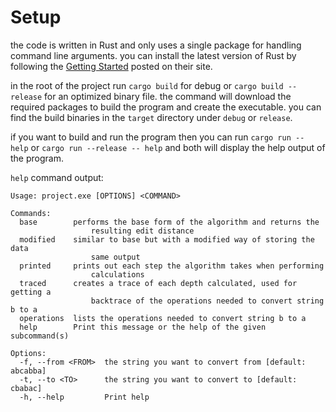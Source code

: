 # Setup

the code is written in Rust and only uses a single package for handling command
line arguments. you can install the latest version of Rust by following the
[Getting Started](https://www.rust-lang.org/learn/get-started) posted on their
site.

in the root of the project run `cargo build` for debug or `cargo build
--release` for an optimized binary file. the command will download the required
packages to build the program and create the executable. you can find the build
binaries in the `target` directory under `debug` or `release`.

if you want to build and run the program then you can run `cargo run -- help`
or `cargo run --release -- help` and both will display the help output of the
program.

`help` command output:

```
Usage: project.exe [OPTIONS] <COMMAND>

Commands:
  base        performs the base form of the algorithm and returns the
                  resulting edit distance
  modified    similar to base but with a modified way of storing the data
                  same output
  printed     prints out each step the algorithm takes when performing
                  calculations
  traced      creates a trace of each depth calculated, used for getting a
                  backtrace of the operations needed to convert string b to a
  operations  lists the operations needed to convert string b to a
  help        Print this message or the help of the given subcommand(s)

Options:
  -f, --from <FROM>  the string you want to convert from [default: abcabba]
  -t, --to <TO>      the string you want to convert to [default: cbabac]
  -h, --help         Print help
```
